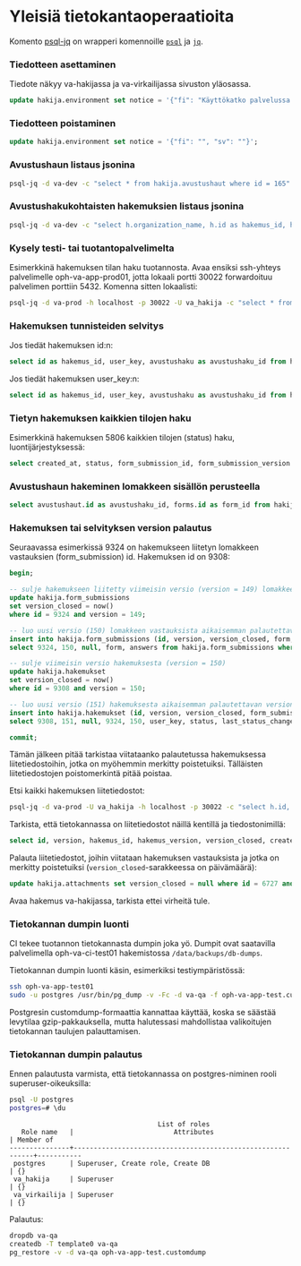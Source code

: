 # Yleisiä tietokantaoperaatioita

Komento [psql-jq](../scripts/psql-jq) on wrapperi komennoille
[`psql`](https://www.postgresql.org/docs/current/static/app-psql.html)
ja [`jq`](https://stedolan.github.io/jq/).

### Tiedotteen asettaminen

Tiedote näkyy va-hakijassa ja va-virkailijassa sivuston yläosassa.

``` sql
update hakija.environment set notice = '{"fi": "Käyttökatko palvelussa to 1.2. klo 16.30 alkaen. Palvelu on taas käytössä tiistaiaamuna 6.2. klo 8.00.", "sv": "Driftsavbrott torsdagen 1.2 fr.o.m. kl. 16.30. Tjänsterna är i bruk igen tisdag morgon 6.2 kl. 8.00."}';
```

### Tiedotteen poistaminen

``` sql
update hakija.environment set notice = '{"fi": "", "sv": ""}';
```

### Avustushaun listaus jsonina

``` bash
psql-jq -d va-dev -c "select * from hakija.avustushaut where id = 165" | less
```

### Avustushakukohtaisten hakemuksien listaus jsonina

``` bash
psql-jq -d va-dev -c "select h.organization_name, h.id as hakemus_id, h.version as hakemus_version, h.user_key as hakemus_user_key, s.form as form_id, s.id as form_submission_id, s.version as form_submission_version, s.answers from hakija.hakemukset h join hakija.form_submissions s on (h.form_submission_id = s.id and h.form_submission_version = s.version) where h.avustushaku = 3 and h.status != 'cancelled' and h.status != 'new' and h.version_closed is null and h.hakemus_type = 'hakemus' order by upper(h.organization_name), upper(h.project_name)" | less
```

### Kysely testi- tai tuotantopalvelimelta

Esimerkkinä hakemuksen tilan haku tuotannosta. Avaa ensiksi ssh-yhteys
palvelimelle oph-va-app-prod01, jotta lokaali portti 30022 forwardoituu
palvelimen porttiin 5432. Komenna sitten lokaalisti:

``` bash
psql-jq -d va-prod -h localhost -p 30022 -U va_hakija -c "select * from hakija.hakemukset where id = 5582 and version_closed is null" | less
```

### Hakemuksen tunnisteiden selvitys

Jos tiedät hakemuksen id:n:

``` sql
select id as hakemus_id, user_key, avustushaku as avustushaku_id from hakija.hakemukset where id = 5346 and version_closed is null;
```

Jos tiedät hakemuksen user_key:n:

``` sql
select id as hakemus_id, user_key, avustushaku as avustushaku_id from hakija.hakemukset where user_key = 'a4244aa43ddd6e3ef9e64bb80f4ee952f68232aa008d3da9c78e3b627e5675c8' and version_closed is null;
```

### Tietyn hakemuksen kaikkien tilojen haku

Esimerkkinä hakemuksen 5806 kaikkien tilojen (status) haku,
luontijärjestyksessä:

``` sql
select created_at, status, form_submission_id, form_submission_version from hakija.hakemukset where id = 5007 order by created_at;
```

### Avustushaun hakeminen lomakkeen sisällön perusteella

``` sql
select avustushaut.id as avustushaku_id, forms.id as form_id from hakija.forms join hakija.avustushaut on forms.id = avustushaut.form where forms.content::text ilike '%liiketaloudellisin perustein toimiva yhtiö%'
```

### Hakemuksen tai selvityksen version palautus

Seuraavassa esimerkissä 9324 on hakemukseen liitetyn lomakkeen
vastauksien (form_submission) id. Hakemuksen id on 9308:

``` sql
begin;

-- sulje hakemukseen liitetty viimeisin versio (version = 149) lomakkeen vastauksista
update hakija.form_submissions
set version_closed = now()
where id = 9324 and version = 149;

-- luo uusi versio (150) lomakkeen vastauksista aikaisemman palautettavan version pohjalta (version = 145)
insert into hakija.form_submissions (id, version, version_closed, form, answers)
select 9324, 150, null, form, answers from hakija.form_submissions where id = 9324 and version = 145;

-- sulje viimeisin versio hakemuksesta (version = 150)
update hakija.hakemukset
set version_closed = now()
where id = 9308 and version = 150;

-- luo uusi versio (151) hakemuksesta aikaisemman palautettavan version pohjalta (version = 146)
insert into hakija.hakemukset (id, version, version_closed, form_submission_id, form_submission_version, user_key, status, last_status_change_at, avustushaku, budget_total, budget_oph_share, organization_name, project_name, register_number, status_change_comment, user_oid, user_first_name, user_last_name, user_email, hakemus_type, parent_id, selvitys_email, status_valiselvitys, status_loppuselvitys, language, refused, refused_comment, refused_at)
select 9308, 151, null, 9324, 150, user_key, status, last_status_change_at, avustushaku, budget_total, budget_oph_share, organization_name, project_name, register_number, status_change_comment, user_oid, user_first_name, user_last_name, user_email, hakemus_type, parent_id, selvitys_email, status_valiselvitys, status_loppuselvitys, language, refused, refused_comment, refused_at from hakija.hakemukset where id = 9308 and version = 146;

commit;
```

Tämän jälkeen pitää tarkistaa viitataanko palautetussa hakemuksessa
liitetiedostoihin, jotka on myöhemmin merkitty poistetuiksi. Tälläisten
liitetiedostojen poistomerkintä pitää poistaa.

Etsi kaikki hakemuksen liitetiedostot:

``` bash
psql-jq -d va-prod -U va_hakija -h localhost -p 30022 -c "select h.id, h.version, h.version_closed, h.form_submission_id, h.form_submission_version, fs.answers from hakija.hakemukset h left join hakija.form_submissions fs on h.form_submission_id = fs.id and h.form_submission_version = fs.version where h.id = 9308 and h.version = 151" | grep -C2 -i attachment
```

Tarkista, että tietokannassa on liitetiedostot näillä kentillä ja
tiedostonimillä:

``` sql
select id, version, hakemus_id, hakemus_version, version_closed, created_at, field_id, filename, content_type, file_size from hakija.attachments where hakemus_id = 9308;
```

Palauta liitetiedostot, joihin viitataan hakemuksen vastauksista ja
jotka on merkitty poistetuiksi (`version_closed`-sarakkeessa on
päivämäärä):

``` sql
update hakija.attachments set version_closed = null where id = 6727 and version = 1 and hakemus_id = 9308;
```

Avaa hakemus va-hakijassa, tarkista ettei virheitä tule.

### Tietokannan dumpin luonti

CI tekee tuotannon tietokannasta dumpin joka yö. Dumpit ovat saatavilla
palvelimella oph-va-ci-test01 hakemistossa `/data/backups/db-dumps`.

Tietokannan dumpin luonti käsin, esimerkiksi testiympäristössä:

``` bash
ssh oph-va-app-test01
sudo -u postgres /usr/bin/pg_dump -v -Fc -d va-qa -f oph-va-app-test.customdump
```

Postgresin customdump-formaattia kannattaa käyttää, koska se säästää levytilaa gzip-pakkauksella, mutta halutessasi mahdollistaa valikoitujen tietokannan taulujen palauttamisen.

### Tietokannan dumpin palautus

Ennen palautusta varmista, että tietokannassa on postgres-niminen rooli superuser-oikeuksilla:

``` bash
psql -U postgres
postgres=# \du
```

```
                                     List of roles
   Role name   |                         Attributes                         | Member of
---------------+------------------------------------------------------------+-----------
 postgres      | Superuser, Create role, Create DB                          | {}
 va_hakija     | Superuser                                                  | {}
 va_virkailija | Superuser                                                  | {}
```

Palautus:

``` bash
dropdb va-qa
createdb -T template0 va-qa
pg_restore -v -d va-qa oph-va-app-test.customdump
```
